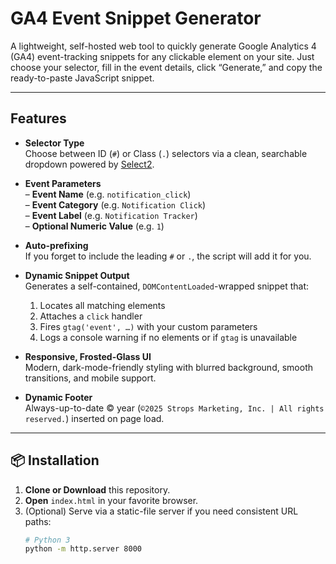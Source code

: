 # GA4 Event Snippet Generator

A lightweight, self-hosted web tool to quickly generate Google Analytics 4 (GA4) event-tracking snippets for any clickable element on your site. Just choose your selector, fill in the event details, click “Generate,” and copy the ready-to-paste JavaScript snippet.

---

## Features

- **Selector Type**  
  Choose between ID (`#`) or Class (`.`) selectors via a clean, searchable dropdown powered by [Select2](https://select2.org/).

- **Event Parameters**  
  – **Event Name** (e.g. `notification_click`)  
  – **Event Category** (e.g. `Notification Click`)  
  – **Event Label** (e.g. `Notification Tracker`)  
  – **Optional Numeric Value** (e.g. `1`)  

- **Auto-prefixing**  
  If you forget to include the leading `#` or `.`, the script will add it for you.

- **Dynamic Snippet Output**  
  Generates a self-contained, `DOMContentLoaded`-wrapped snippet that:
  1. Locates all matching elements  
  2. Attaches a `click` handler  
  3. Fires `gtag('event', …)` with your custom parameters  
  4. Logs a console warning if no elements or if `gtag` is unavailable

- **Responsive, Frosted-Glass UI**  
  Modern, dark-mode-friendly styling with blurred background, smooth transitions, and mobile support.

- **Dynamic Footer**  
  Always-up-to-date © year (`©2025 Strops Marketing, Inc. | All rights reserved.`) inserted on page load.

---

## 📦 Installation

1. **Clone or Download** this repository.  
2. **Open** `index.html` in your favorite browser.  
3. (Optional) Serve via a static-file server if you need consistent URL paths:
   ```bash
   # Python 3
   python -m http.server 8000
